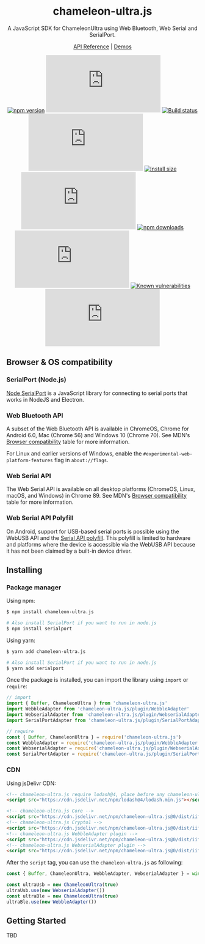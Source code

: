 <div align="center">

<h1>chameleon-ultra.js</h1>

<p>A JavaScript SDK for ChameleonUltra using Web Bluetooth, Web Serial and SerialPort.</p>

[API Reference](https://taichunmin.idv.tw/chameleon-ultra.js/docs/) | [Demos]([pages/demos.md](https://github.com/taichunmin/chameleon-ultra.js/blob/master/pages/demos.md))

[![npm version](https://img.shields.io/npm/v/chameleon-ultra.js.svg?logo=npm)](https://www.npmjs.org/package/chameleon-ultra.js)
[![jsdelivr hits](https://img.shields.io/jsdelivr/npm/hm/chameleon-ultra.js?logo=jsdelivr)](https://www.jsdelivr.com/package/npm/chameleon-ultra.js)
[![Build status](https://img.shields.io/github/actions/workflow/status/taichunmin/chameleon-ultra.js/ci.yml?branch=master)](https://github.com/taichunmin/chameleon-ultra.js/actions/workflows/ci.yml)
[![Coverage Status](https://img.shields.io/coverallsCoverage/github/taichunmin/chameleon-ultra.js?branch=master)](https://coveralls.io/github/taichunmin/chameleon-ultra.js?branch=master)
[![install size](https://img.shields.io/badge/dynamic/json?url=https://packagephobia.com/v2/api.json?p=chameleon-ultra.js&query=$.install.pretty&label=install%20size)](https://packagephobia.now.sh/result?p=chameleon-ultra.js)
[![npm bundle size](https://img.shields.io/bundlephobia/minzip/chameleon-ultra.js)](https://bundlephobia.com/package/chameleon-ultra.js@latest)
[![npm downloads](https://img.shields.io/npm/dm/chameleon-ultra.js.svg)](https://npm-stat.com/charts.html?package=chameleon-ultra.js)
[![GitHub contributors](https://img.shields.io/github/contributors/taichunmin/chameleon-ultra.js)](https://github.com/taichunmin/chameleon-ultra.js/graphs/contributors)
[![Known vulnerabilities](https://snyk.io/test/npm/chameleon-ultra.js/badge.svg)](https://snyk.io/test/npm/chameleon-ultra.js)
[![MIT License](https://img.shields.io/github/license/taichunmin/chameleon-ultra.js)](https://github.com/taichunmin/chameleon-ultra.js/blob/master/LICENSE)

</div>

## Browser & OS compatibility

### SerialPort (Node.js)

[Node SerialPort](https://serialport.io/docs/) is a JavaScript library for connecting to serial ports that works in NodeJS and Electron.

### Web Bluetooth API

A subset of the Web Bluetooth API is available in ChromeOS, Chrome for Android 6.0, Mac (Chrome 56) and Windows 10 (Chrome 70). See MDN's [Browser compatibility](https://developer.mozilla.org/docs/Web/API/Web_Bluetooth_API#Browser_compatibility) table for more information.

For Linux and earlier versions of Windows, enable the `#experimental-web-platform-features` flag in `about://flags`.

### Web Serial API

The Web Serial API is available on all desktop platforms (ChromeOS, Linux, macOS, and Windows) in Chrome 89. See MDN's [Browser compatibility](https://developer.mozilla.org/docs/Web/API/Serial#browser_compatibility) table for more information.

### Web Serial API Polyfill

On Android, support for USB-based serial ports is possible using the WebUSB API and the [Serial API polyfill](https://github.com/google/web-serial-polyfill). This polyfill is limited to hardware and platforms where the device is accessible via the WebUSB API because it has not been claimed by a built-in device driver.

## Installing

### Package manager

Using npm:

```bash
$ npm install chameleon-ultra.js

# Also install SerialPort if you want to run in node.js
$ npm install serialport
```

Using yarn:

```bash
$ yarn add chameleon-ultra.js

# Also install SerialPort if you want to run in node.js
$ yarn add serialport
```

Once the package is installed, you can import the library using `import` or `require`:

```js
// import
import { Buffer, ChameleonUltra } from 'chameleon-ultra.js'
import WebbleAdapter from 'chameleon-ultra.js/plugin/WebbleAdapter'
import WebserialAdapter from 'chameleon-ultra.js/plugin/WebserialAdapter'
import SerialPortAdapter from 'chameleon-ultra.js/plugin/SerialPortAdapter'

// require
const { Buffer, ChameleonUltra } = require('chameleon-ultra.js')
const WebbleAdapter = require('chameleon-ultra.js/plugin/WebbleAdapter')
const WebserialAdapter = require('chameleon-ultra.js/plugin/WebserialAdapter')
const SerialPortAdapter = require('chameleon-ultra.js/plugin/SerialPortAdapter')
```

### CDN

Using jsDelivr CDN:

```html
<!-- chameleon-ultra.js require lodash@4, place before any chameleon-ultra libraries -->
<script src="https://cdn.jsdelivr.net/npm/lodash@4/lodash.min.js"></script>

<!-- chameleon-ultra.js Core -->
<script src="https://cdn.jsdelivr.net/npm/chameleon-ultra.js@0/dist/iife/index.min.js"></script>
<!-- chameleon-ultra.js Crypto1 -->
<script src="https://cdn.jsdelivr.net/npm/chameleon-ultra.js@0/dist/iife/Crypto1.min.js"></script>
<!-- chameleon-ultra.js WebbleAdapter plugin -->
<script src="https://cdn.jsdelivr.net/npm/chameleon-ultra.js@0/dist/iife/plugin/WebbleAdapter.min.js"></script>
<!-- chameleon-ultra.js WebserialAdapter plugin -->
<script src="https://cdn.jsdelivr.net/npm/chameleon-ultra.js@0/dist/iife/plugin/WebserialAdapter.min.js"></script>
```

After the `script` tag, you can use the `chameleon-ultra.js` as following:

```js
const { Buffer, ChameleonUltra, WebbleAdapter, WebserialAdapter } = window.ChameleonUltraJS

const ultraUsb = new ChameleonUltra(true)
ultraUsb.use(new WebserialAdapter())
const ultraBle = new ChameleonUltra(true)
ultraBle.use(new WebbleAdapter())
```

## Getting Started

TBD
